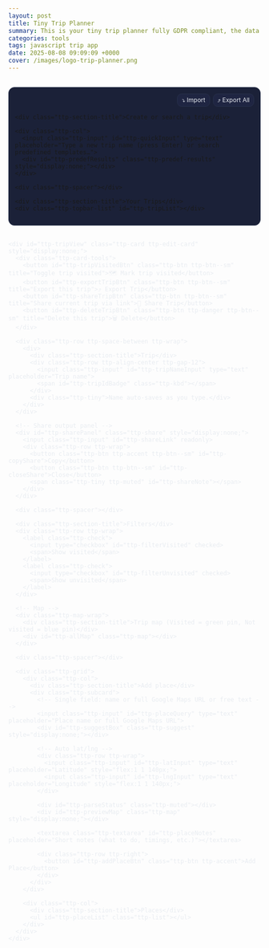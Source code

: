 ```yaml
---
layout: post
title: Tiny Trip Planner
summary: This is your tiny trip planner fully GDPR compliant, the data are stored only on your device.
categories: tools
tags: javascript trip app
date: 2025-08-08 09:09:09 +0000
cover: /images/logo-trip-planner.png
---
```


<script>
 // ---------- Predefined Trips (sample dataset) ----------
  window.PREDEFINED_TRIPS = [
    { id:'paris-2d', name:'Paris Highlights (2 days)', tags:['paris','france','europe','museum','landmarks'], places:[
      { name:'Eiffel Tower', lat:48.858370, lng:2.294481, notes:'Great views. Pre-book tickets.' },
      { name:'Louvre Museum', lat:48.860611, lng:2.337644, notes:'Mona Lisa time.' },
      { name:'Notre-Dame (outside)', lat:48.852968, lng:2.349902, notes:'Walk the Seine.' },
      { name:'Montmartre & Sacré-Cœur', lat:48.886705, lng:2.343104, notes:'Sunset on the steps.' },
    ]},
    { id:'tokyo-food', name:'Tokyo Food Crawl', tags:['tokyo','japan','food','markets','ramen'], places:[
      { name:'Tsukiji Outer Market', lat:35.665486, lng:139.770666, notes:'Fresh sushi breakfast.' },
      { name:'Ameya-Yokochō (Ueno)', lat:35.711246, lng:139.773719, notes:'Street eats + snacks.' },
      { name:'Ichiran Ramen Shibuya', lat:35.659022, lng:139.700475, notes:'Famous solo booths.' },
      { name:'Memory Lane (Omoide Yokochō)', lat:35.691340, lng:139.700531, notes:'Yakitori alley.' },
    ]},
    { id:'bucharest-day', name:'Bucharest City Day', tags:['bucharest','romania','old town','architecture'], places:[
      { name:'Old Town (Centrul Vechi)', lat:44.431220, lng:26.098839, notes:'Walk Lipscani streets.' },
      { name:'Romanian Athenaeum', lat:44.441334, lng:26.097317, notes:'Concert hall & photos.' },
      { name:'Palace of Parliament', lat:44.427539, lng:26.087536, notes:'Huge building tour.' },
      { name:'Herastrau Park', lat:44.476365, lng:26.080838, notes:'Relax by the lake.' },
    ]},
    { id:'nyc-1d', name:'NYC One-Day Blitz', tags:['new york','usa','city','iconic'], places:[
      { name:'Times Square', lat:40.758000, lng:-73.985500, notes:'Quick photo stop.' },
      { name:'Central Park (The Mall)', lat:40.773628, lng:-73.972533, notes:'Stroll through.' },
      { name:'Top of the Rock', lat:40.759101, lng:-73.979583, notes:'City view.' },
      { name:'Brooklyn Bridge', lat:40.706086, lng:-73.996864, notes:'Walk at sunset.' },
    ]},
  { 
    id: 'santorini-5d', 
    name: 'Santorini Greece (5 days)', 
    tags: ['santorini','greece','europe','beaches','historic','cliffs','boat','food'], 
    places: [
      { name: 'Orthodox Metropolitan Cathedral (Ypapanti), Fira', lat: 36.418889, lng: 25.431111, notes: 'Start here. Short walk to caldera path.' },
      { name: 'Cathedral of Saint John the Baptist (Catholic), Fira', lat: 36.41995, lng: 25.43185, notes: 'Baroque interior.' },
      { name: 'Agios Minas Church Viewpoint', lat: 36.4178, lng: 25.4308, notes: 'Classic caldera viewpoint.' },
      { name: 'Naoussa Restaurant (Fira)', lat: 36.42127, lng: 25.428107, notes: 'Dinner with caldera view.' },
      { name: 'PK Cocktail Bar', lat: 36.4209, lng: 25.4303, notes: 'Sunset drinks.' },
      { name: 'Pyrgos Kallistis', lat: 36.3918, lng: 25.4589, notes: 'Hilltop village with panoramic views.' },
      { name: 'Akrotiri Archaeological Site', lat: 36.35139, lng: 25.40361, notes: 'Bronze Age city preserved in ash.' },
      { name: 'Red Beach Viewpoint', lat: 36.348774, lng: 25.393743, notes: 'Photo stop with unique red cliffs.' },
      { name: 'Vlychada Beach', lat: 36.3425, lng: 25.4392, notes: 'Sculpted cliffs and calm waters.' },
      { name: 'Santo Wines', lat: 36.3869, lng: 25.4349, notes: 'Wine tasting at sunset.' },
      { name: 'Vlychada Marina', lat: 36.3465, lng: 25.4546, notes: 'Boat rental starting point.' },
      { name: 'Santorini SeaBreeze Rent a Boat', lat: 36.3467, lng: 25.4553, notes: 'Popular boat hire without license.' },
      { name: 'Red Beach (by boat)', lat: 36.3499, lng: 25.3938, notes: 'Swim stop accessible by sea.' },
      { name: 'Palea Kameni Hot Springs', lat: 36.4033, lng: 25.3956, notes: 'Warm sulfur waters in the caldera.' },
      { name: 'Ammoudi Bay', lat: 36.45818, lng: 25.37165, notes: 'Dock area under Oia with seafood tavernas.' },
      { name: 'Dimitris Ammoudi Taverna', lat: 36.4597, lng: 25.3712, notes: 'Seafood dinner by the water.' },
      { name: 'Oia Byzantine Castle Ruins', lat: 36.46001, lng: 25.37294, notes: 'Best visited early for views.' },
      { name: 'Caldera Viewpoint (Oia)', lat: 36.46063, lng: 25.37334, notes: 'Iconic cliffside views.' },
      { name: 'Melitini Oia', lat: 36.4613, lng: 25.3784, notes: 'Greek tapas with a view.' },
      { name: 'Kamari Beach', lat: 36.376159, lng: 25.484426, notes: 'Organized black sand beach.' },
      { name: 'Metaxi Mas', lat: 36.3853, lng: 25.4637, notes: 'Beloved local taverna; book ahead.' },
      { name: 'Imerovigli', lat: 36.4320, lng: 25.4200, notes: 'Cliff village with stunning vistas.' },
      { name: 'Skaros Rock', lat: 36.432378, lng: 25.418123, notes: 'Hike to fortress ruins with sea views.' },
      { name: 'Avocado Restaurant Imerovigli', lat: 36.4315, lng: 25.4218, notes: 'Casual lunch with view.' },
      { name: 'Ancient Thera', lat: 36.362969, lng: 25.47987, notes: 'Hilltop ruins with sweeping views.' },
      { name: 'Fira Old Town', lat: 36.4203, lng: 25.4322, notes: 'Shops, cafes, and last-minute views.' }
    ]
  }
  ];
</script>

<!-- Tiny Trip Planner — Single "Place" field (Google URL or text) + Nominatim autocomplete + auto LAT/LNG -->
<link rel="stylesheet" href="https://unpkg.com/leaflet@1.9.4/dist/leaflet.css" crossorigin>
<script src="https://unpkg.com/leaflet@1.9.4/dist/leaflet.js" crossorigin></script>

<div class="ttp" id="ttp-root">
  <!-- Shared content banner FIRST -->
  <div id="ttp-shareBanner" class="ttp-card ttp-share-banner" style="display:none;">
    <div class="ttp-row ttp-space-between ttp-wrap">
      <div>
        <div class="ttp-section-title">Shared content detected</div>
        <div class="ttp-muted" id="ttp-shareSummary">A friend sent you a trip.</div>
      </div>
      <div class="ttp-row ttp-wrap">
        <button class="ttp-btn ttp-accent ttp-btn--sm" id="ttp-importSharedNew">Import as New Trip</button>
        <button class="ttp-btn ttp-btn--sm" id="ttp-mergeSharedCurrent">Merge Places into Current</button>
        <button class="ttp-btn ttp-danger ttp-btn--sm" id="ttp-dismissShared">Dismiss</button>
      </div>
    </div>
    <div class="ttp-tiny ttp-muted">Note: Links are Base64-encoded and optionally gzip-compressed. They’re readable, not encrypted.</div>
  </div>

  <div class="ttp-gap"></div>

  <!-- Trip Starter -->
  <div class="ttp-starter ttp-card">
    <div class="ttp-card-tools">
      <input id="ttp-importFile" type="file" accept="application/json,.json" style="display:none;">
      <button class="ttp-btn ttp-btn--sm" id="ttp-importBtn" title="Import (merge)">⤵️ Import</button>
      <button class="ttp-btn ttp-btn--sm" id="ttp-exportAllBtn" title="Export all">⤴️ Export All</button>
    </div>

    <div class="ttp-section-title">Create or search a trip</div>

    <div class="ttp-col">
      <input class="ttp-input" id="ttp-quickInput" type="text" placeholder="Type a new trip name (press Enter) or search predefined templates…">
      <div id="ttp-predefResults" class="ttp-predef-results" style="display:none;"></div>
    </div>

    <div class="ttp-spacer"></div>

    <div class="ttp-section-title">Your Trips</div>
    <div class="ttp-topbar-list" id="ttp-tripList"></div>

  </div>

  <div class="ttp-gap"></div>

  <!-- Content -->
  <div class="ttp-main">
    <div id="ttp-emptyState" class="ttp-card" style="display:none;">
      <div class="ttp-section-title">No trip selected</div>
      <p class="ttp-muted">Create a trip, open one, or use a predefined template.</p>
    </div>

    <div id="ttp-tripView" class="ttp-card ttp-edit-card" style="display:none;">
      <div class="ttp-card-tools">
        <button id="ttp-tripVisitedBtn" class="ttp-btn ttp-btn--sm" title="Toggle trip visited">🗺️ Mark trip visited</button>
        <button id="ttp-exportTripBtn" class="ttp-btn ttp-btn--sm" title="Export this trip">⤴️ Export Trip</button>
        <button id="ttp-shareTripBtn" class="ttp-btn ttp-btn--sm" title="Share current trip via link">🔗 Share Trip</button>
        <button id="ttp-deleteTripBtn" class="ttp-btn ttp-danger ttp-btn--sm" title="Delete this trip">🗑️ Delete</button>
      </div>

      <div class="ttp-row ttp-space-between ttp-wrap">
        <div>
          <div class="ttp-section-title">Trip</div>
          <div class="ttp-row ttp-align-center ttp-gap-12">
            <input class="ttp-input" id="ttp-tripNameInput" type="text" placeholder="Trip name">
            <span id="ttp-tripIdBadge" class="ttp-kbd"></span>
          </div>
          <div class="ttp-tiny">Name auto-saves as you type.</div>
        </div>
      </div>

      <!-- Share output panel -->
      <div id="ttp-sharePanel" class="ttp-share" style="display:none;">
        <input class="ttp-input" id="ttp-shareLink" readonly>
        <div class="ttp-row ttp-wrap">
          <button class="ttp-btn ttp-accent ttp-btn--sm" id="ttp-copyShare">Copy</button>
          <button class="ttp-btn ttp-btn--sm" id="ttp-closeShare">Close</button>
          <span class="ttp-tiny ttp-muted" id="ttp-shareNote"></span>
        </div>
      </div>

      <div class="ttp-spacer"></div>

      <div class="ttp-section-title">Filters</div>
      <div class="ttp-row ttp-wrap">
        <label class="ttp-check">
          <input type="checkbox" id="ttp-filterVisited" checked>
          <span>Show visited</span>
        </label>
        <label class="ttp-check">
          <input type="checkbox" id="ttp-filterUnvisited" checked>
          <span>Show unvisited</span>
        </label>
      </div>

      <!-- Map -->
      <div class="ttp-map-wrap">
        <div class="ttp-section-title">Trip map (Visited = green pin, Not visited = blue pin)</div>
        <div id="ttp-allMap" class="ttp-map"></div>
      </div>

      <div class="ttp-spacer"></div>

      <div class="ttp-grid">
        <div class="ttp-col">
          <div class="ttp-section-title">Add place</div>
          <div class="ttp-subcard">
            <!-- Single field: name or full Google Maps URL or free text -->
            <input class="ttp-input" id="ttp-placeQuery" type="text" placeholder="Place name or full Google Maps URL">
            <div id="ttp-suggestBox" class="ttp-suggest" style="display:none;"></div>

            <!-- Auto lat/lng -->
            <div class="ttp-row ttp-wrap">
              <input class="ttp-input" id="ttp-latInput" type="text" placeholder="Latitude" style="flex:1 1 140px;">
              <input class="ttp-input" id="ttp-lngInput" type="text" placeholder="Longitude" style="flex:1 1 140px;">
            </div>

            <div id="ttp-parseStatus" class="ttp-muted"></div>
            <div id="ttp-previewMap" class="ttp-map" style="display:none;"></div>

            <textarea class="ttp-textarea" id="ttp-placeNotes" placeholder="Short notes (what to do, timings, etc.)"></textarea>

            <div class="ttp-row ttp-right">
              <button id="ttp-addPlaceBtn" class="ttp-btn ttp-accent">Add Place</button>
            </div>
          </div>
        </div>

        <div class="ttp-col">
          <div class="ttp-section-title">Places</div>
          <ul id="ttp-placeList" class="ttp-list"></ul>
        </div>
      </div>
    </div>

  </div>
</div>

<style>
  /* ---------- SCOPED STYLES ---------- */
  .ttp { --bg:#0f1220; --panel:#161A2B; --panel2:#1B2138; --text:#E8ECF1; --muted:#A7B0C0; --accent:#6EE7B7; --danger:#f87171; --border:#27304a; }
  .ttp * { box-sizing:border-box; }
  .ttp .ttp-main { color:var(--text); }
  .ttp .ttp-card { background:var(--panel2); border:1px solid var(--border); border-radius:12px; padding:12px; }
  .ttp .ttp-edit-card { border-radius:16px; }
  .ttp .ttp-gap { height:16px; }
  .ttp .ttp-section-title { font-size:13px; color:var(--muted); text-transform:uppercase; letter-spacing:.08em; margin:4px 0 8px; }
  .ttp .ttp-row { display:flex; gap:8px; align-items:center; }
  .ttp .ttp-space-between { justify-content:space-between; }
  .ttp .ttp-right { justify-content:flex-end; }
  .ttp .ttp-align-center { align-items:center; }
  .ttp .ttp-wrap { flex-wrap:wrap; }
  .ttp .ttp-col { display:flex; flex-direction:column; gap:6px; }

  .ttp .ttp-input, .ttp .ttp-textarea {
    width:100%; background:#111426; color:var(--text); border:1px solid var(--border);
    border-radius:10px; padding:10px; outline:none; font:inherit;
  }
  .ttp .ttp-textarea { min-height:80px; resize:vertical; }

  .ttp .ttp-btn { background:#1f2542; color:var(--text); border:1px solid var(--border); padding:9px 12px; border-radius:10px; cursor:pointer; font:inherit; }
  .ttp .ttp-btn:hover { filter:brightness(1.1); }
  .ttp .ttp-btn--sm { padding:6px 8px; border-radius:9px; font-size:12px; line-height:1; }
  .ttp .ttp-primary { background:#26305b; border-color:#2f3a6e; }
  .ttp .ttp-accent { background:#123c33; border-color:#104235; color:var(--accent); }
  .ttp .ttp-danger { background:#3a1416; border-color:#4a1d20; color:#ffb4b4; }
  .ttp .ttp-muted { color:var(--muted); font-size:13px; }
  .ttp .ttp-kbd { font-family:ui-monospace, SFMono-Regular, Menlo, Consolas, monospace; font-size:12px; padding:1px 6px; border:1px solid var(--border); border-radius:6px; background:#0d1020; color:var(--muted); }
  .ttp .ttp-tiny { font-size:12px; color:var(--muted); }

  .ttp .ttp-spacer { height:8px; }
  .ttp .ttp-map { width:100%; height:450px; border-radius:12px; overflow:hidden; border:1px solid var(--border); }
  .ttp .ttp-map-wrap { padding:14px 0; }
  .ttp .ttp-list { list-style:none; padding:0; margin:0; display:grid; gap:8px; }
  .ttp .ttp-list-item { border:1px solid var(--border); border-radius:10px; padding:10px; background:#13182b; display:grid; gap:8px; }
  .ttp .ttp-title { font-weight:600; color:var(--text); }

  .ttp .ttp-subcard { border:1px solid var(--border); border-radius:10px; padding:10px; background:#13182b; display:grid; gap:8px; }

  .ttp .ttp-actions { display:grid; grid-template-columns:1fr 1fr; gap:8px; }
  .ttp .ttp-handle-btn { cursor:grab; }
  .ttp .ttp-dragging { opacity:.6; }
  .ttp .ttp-drop-target { outline:2px dashed var(--accent); border-radius:10px; }

  /* Order controls */
  .ttp .ttp-input--order {
    width:56px; min-width:56px; text-align:center; padding:6px 8px;
  }
  .ttp .ttp-order-controls { align-items:stretch; }

  .ttp .ttp-topbar-list { display:flex; gap:8px; flex-wrap:wrap; margin-top:10px; }
  .ttp .ttp-topbar-list .ttp-tripBtn { background:#13182b; border:1px solid var(--border); color:var(--text); padding:8px 10px; border-radius:10px; cursor:pointer; }
  .ttp .ttp-tripBtn.ttp-active { background:#123c33; border-color:#104235; color:var(--accent); }

  /* Predefined trips results */
  .ttp .ttp-predef-results {
    display:grid; gap:8px; padding:8px; margin-top:8px;
    border:1px solid var(--border); border-radius:10px; background:#0f1428;
    max-height:320px; overflow:auto;
  }
  .ttp .ttp-predef-item { display:flex; flex-direction:column; gap:6px; border:1px solid var(--border); background:#121934; border-radius:8px; padding:8px; }
  .ttp .ttp-predef-title { font-weight:600; color:var(--text); }
  .ttp .ttp-predef-tags { font-size:12px; color:var(--muted); }
  .ttp .ttp-predef-actions { display:flex; gap:8px; flex-wrap:wrap; }

  /* Suggestions (Nominatim) */
  .ttp .ttp-suggest {
    display:grid; gap:6px; padding:6px; margin-top:6px;
    border:1px solid var(--border); border-radius:10px; background:#0f1428;
    max-height:260px; overflow:auto;
  }
  .ttp .ttp-suggest-item { padding:8px; border:1px solid var(--border); border-radius:8px; background:#121934; cursor:pointer; }
  .ttp .ttp-suggest-item:hover { filter:brightness(1.05); }
  .ttp .ttp-suggest-name { color:var(--text); font-weight:600; }
  .ttp .ttp-suggest-details { color:var(--muted); font-size:12px; }

  .ttp .ttp-share { margin-top:10px; display:grid; gap:8px; }
  .ttp .ttp-share-banner { border-left:3px solid var(--accent); }

  /* Toolbars are rows, wrap on mobile */
  .ttp .ttp-card-tools { display:flex; gap:6px; flex-wrap:wrap; justify-content:flex-end; margin-bottom:8px; }
</style>

<script>
(function(){
  // ---------- Storage ----------
  const LS_KEY = 'tiny_trip_planner';
  const db = { trips: [], lastTripId: 0, lastPlaceId: 0 };
  const root = document.getElementById('ttp-root');

  function loadDB(){ try{ const raw=localStorage.getItem(LS_KEY); if(raw) Object.assign(db, JSON.parse(raw)); }catch(e){ console.warn('DB load failed', e); } }
  function saveDB(){ localStorage.setItem(LS_KEY, JSON.stringify(db)); }
  function nextTripId(){ db.lastTripId+=1; saveDB(); return db.lastTripId; }
  function nextPlaceId(){ db.lastPlaceId+=1; saveDB(); return db.lastPlaceId; }

  // ---------- Predefined trips injected externally ----------
  const PREDEFINED_TRIPS = Array.isArray(window.PREDEFINED_TRIPS) ? window.PREDEFINED_TRIPS : [];

  // ---------- Helpers ----------
  function getEl(id){ return root.querySelector('#'+id); }
  function formatLatLng(lat,lng){ return `${Number(lat).toFixed(6)}, ${Number(lng).toFixed(6)}`; }
  function escapeHtml(s){ return String(s||'').replace(/[&<>"']/g, c => ({'&':'&amp;','<':'&lt;','>':'&gt;','"':'&quot;'}[c])); }
  function escapeAttr(s){ return escapeHtml(s).replace(/"/g,'&quot;'); }
  function slug(s){ return String(s||'trip').toLowerCase().replace(/[^a-z0-9]+/g,'-').replace(/^-+|-+$/g,'').slice(0,40); }

  // Google URL helpers
  function isFullGmapsUrl(str){ return /https?:\/\/(www\.)?google\.com\/maps\//i.test(str||''); }
  function coordsFromGoogleUrl(input){
    try{
      const u = new URL(input);
      const href = u.href;
      const at = href.match(/@(-?\d+\.\d+),\s*(-?\d+\.\d+)/);
      if(at) return {lat:parseFloat(at[1]), lng:parseFloat(at[2])};
      const q = u.searchParams.get('q') || u.searchParams.get('ll');
      if(q){
        const m = q.match(/(-?\d+(\.\d+)?)\s*,\s*(-?\d+(\.\d+)?)/);
        if(m) return {lat:parseFloat(m[1]), lng:parseFloat(m[3])};
      }
      const bang = href.match(/!3d(-?\d+\.\d+)!4d(-?\d+\.\d+)/);
      if(bang) return {lat:parseFloat(bang[1]), lng:parseFloat(bang[2])};
    }catch(e){}
    return null;
  }
  function nameFromGoogleUrl(input){
    try{
      const u = new URL(input);
      const path = u.pathname || '';
      const placeIdx = path.indexOf('/place/');
      if(placeIdx !== -1){
        const seg = path.slice(placeIdx + 7).split('/')[0];
        const plusFixed = seg.replace(/\+/g,' ');
        let decoded = decodeURIComponent(plusFixed);
        decoded = decoded.replace(/`/g, "'").replace(/\s+/g,' ').trim();
        if(decoded) return decoded;
      }
      const q = u.searchParams.get('q');
      if(q && !/^-?\d+(\.\d+)?\s*,\s*-?\d+(\.\d+)?$/.test(q)){
        const plusFixed = q.replace(/\+/g,' ');
        let decoded = decodeURIComponent(plusFixed).replace(/`/g,"'").replace(/\s+/g,' ').trim();
        if(decoded) return decoded;
      }
    }catch(e){}
    return '';
  }
  function buildGmapsUrlFromLatLng(lat,lng,name){
    const base=`https://www.google.com/maps?q=${encodeURIComponent(lat+','+lng)}`;
    return name ? `${base}(${encodeURIComponent(name)})` : base;
  }

  // ---------- Elements ----------
  const els = {
    quickInput: getEl('ttp-quickInput'),
    predefResults: getEl('ttp-predefResults'),
    tripList: getEl('ttp-tripList'),

    shareBanner: getEl('ttp-shareBanner'),
    shareSummary: getEl('ttp-shareSummary'),
    importSharedNew: getEl('ttp-importSharedNew'),
    mergeSharedCurrent: getEl('ttp-mergeSharedCurrent'),
    dismissShared: getEl('ttp-dismissShared'),
    shareTripBtn: getEl('ttp-shareTripBtn'),
    sharePanel: getEl('ttp-sharePanel'),
    shareLink: getEl('ttp-shareLink'),
    copyShare: getEl('ttp-copyShare'),
    closeShare: getEl('ttp-closeShare'),
    shareNote: getEl('ttp-shareNote'),

    emptyState: getEl('ttp-emptyState'),
    tripView: getEl('ttp-tripView'),
    tripNameInput: getEl('ttp-tripNameInput'),
    tripIdBadge: getEl('ttp-tripIdBadge'),
    tripVisitedBtn: getEl('ttp-tripVisitedBtn'),
    deleteTripBtn: getEl('ttp-deleteTripBtn'),
    exportTripBtn: getEl('ttp-exportTripBtn'),

    // Add place (single query + lat/lng)
    placeQuery: getEl('ttp-placeQuery'),
    suggestBox: getEl('ttp-suggestBox'),
    latInput: getEl('ttp-latInput'),
    lngInput: getEl('ttp-lngInput'),
    placeNotes: getEl('ttp-placeNotes'),
    parseStatus: getEl('ttp-parseStatus'),
    previewMap: getEl('ttp-previewMap'),
    addPlaceBtn: getEl('ttp-addPlaceBtn'),
    placeList: getEl('ttp-placeList'),

    allMap: getEl('ttp-allMap'),
    filterVisited: getEl('ttp-filterVisited'),
    filterUnvisited: getEl('ttp-filterUnvisited'),

    importBtn: getEl('ttp-importBtn'),
    importFile: getEl('ttp-importFile'),
    exportAllBtn: getEl('ttp-exportAllBtn'),
  };

  // ---------- Data ops ----------
  function addTrip(name){
    const t = { id: nextTripId(), name: name || `Trip ${db.lastTripId}`, createdAt: Date.now(), visited:false, places: [] };
    db.trips.push(t); saveDB(); return t;
  }
  function getTrip(id){ return db.trips.find(t=>t.id===id); }
  function updateTripName(id, name){ const t=getTrip(id); if(t){ t.name=name; saveDB(); } }
  function deleteTrip(id){ const i=db.trips.findIndex(t=>t.id===id); if(i>-1){ db.trips.splice(i,1); saveDB(); } }

  function addPlace(tripId, {name, notes, lat, lng, visited}){
    const t=getTrip(tripId); if(!t) return;
    t.places.push({
      id: nextPlaceId(),
      name: name || `Place ${db.lastPlaceId}`,
      notes: notes||'',
      lat: Number(lat), lng: Number(lng),
      visited: !!visited,
      createdAt: Date.now()
    });
    saveDB();
  }
  function updatePlace(tripId, placeId, patch){
    const t=getTrip(tripId); if(!t) return;
    const p=t.places.find(x=>x.id===placeId);
    if(p){ Object.assign(p, patch); saveDB(); }
  }
  function deletePlace(tripId, placeId){
    const t=getTrip(tripId); if(!t) return;
    const i=t.places.findIndex(x=>x.id===placeId);
    if(i>-1){ t.places.splice(i,1); saveDB(); }
  }
  function movePlace(tripId, fromIdx, toIdx){
    const t=getTrip(tripId); if(!t) return;
    if(fromIdx===toIdx || fromIdx<0 || toIdx<0 || fromIdx>=t.places.length || toIdx>t.places.length) return;
    const [item] = t.places.splice(fromIdx,1);
    t.places.splice(toIdx,0,item);
    saveDB();
  }

  // ---------- Leaflet icons ----------
  const shadowUrl = 'https://unpkg.com/leaflet@1.9.4/dist/images/marker-shadow.png';
  const icon = (url)=> new L.Icon({
    iconUrl: url, shadowUrl: shadowUrl,
    iconSize: [25,41], iconAnchor: [12,41], popupAnchor: [1,-34], shadowSize: [41,41]
  });
  const visitedIcon   = icon('https://raw.githubusercontent.com/pointhi/leaflet-color-markers/master/img/marker-icon-green.png');
  const unvisitedIcon = icon('https://raw.githubusercontent.com/pointhi/leaflet-color-markers/master/img/marker-icon-blue.png');
  const highlightIcon = icon('https://raw.githubusercontent.com/pointhi/leaflet-color-markers/master/img/marker-icon-yellow.png');
  function pinIcon(visited){ return visited ? visitedIcon : unvisitedIcon; }

  // ---------- Maps ----------
  let currentTripId = null;
  let previewLeaflet = null;
  let allMapLeaflet = null;
  let allMapMarkers = [];
  let allMapPolyline = null;

  function showSinglePin(el, lat, lng, visited){
    el.innerHTML='';
    const map = L.map(el).setView([lat,lng], 14);
    L.tileLayer('https://{s}.tile.openstreetmap.org/{z}/{x}/{y}.png', {
      maxZoom:19, attribution:'&copy; <a href="https://www.openstreetmap.org/">OpenStreetMap</a> contributors'
    }).addTo(map);
    L.marker([lat,lng], { icon: pinIcon(visited) }).addTo(map);
    setTimeout(()=>map.invalidateSize(),100);
    return map;
  }
  function renderAllPlacesMap(){
    const t=getTrip(currentTripId); if(!t) return;

    if(!allMapLeaflet){
      allMapLeaflet = L.map(els.allMap).setView([0,0], 2);
      L.tileLayer('https://{s}.tile.openstreetmap.org/{z}/{x}/{y}.png', {
        maxZoom:19, attribution:'&copy; <a href="https://www.openstreetmap.org/">OpenStreetMap</a> contributors'
      }).addTo(allMapLeaflet);
      setTimeout(()=>allMapLeaflet.invalidateSize(), 100);
    }
    allMapMarkers.forEach(m=>allMapLeaflet.removeLayer(m));
    allMapMarkers = [];
    if(allMapPolyline){ allMapLeaflet.removeLayer(allMapPolyline); allMapPolyline=null; }

    const showVisited = els.filterVisited.checked;
    const showUnvisited = els.filterUnvisited.checked;

    const visible = getTrip(currentTripId).places
      .filter(p => (p.visited && showVisited) || (!p.visited && showUnvisited));

    const latlngs = [];

    for(const p of visible){
      const marker = L.marker([p.lat,p.lng], { icon: pinIcon(p.visited) })
        .addTo(allMapLeaflet)
        .bindPopup(`<strong>${escapeHtml(p.name)}</strong>${p.visited ? ' <span style="opacity:.7;">(visited)</span>' : ''}<br/>${formatLatLng(p.lat,p.lng)}`);
      allMapMarkers.push(marker);
      latlngs.push([p.lat, p.lng]);
    }

    if(latlngs.length >= 2){
      allMapPolyline = L.polyline(latlngs, { weight:3 }).addTo(allMapLeaflet);
    }

    if(latlngs.length){
      allMapLeaflet.fitBounds(L.latLngBounds(latlngs), { padding:[20,20] });
    }else{
      allMapLeaflet.setView([0,0], 2);
    }
  }
  function flashHighlight(lat, lng){
    if(!allMapLeaflet) return;
    const m = L.marker([lat,lng], { icon: highlightIcon, zIndexOffset: 1000 }).addTo(allMapLeaflet);
    setTimeout(()=>{ allMapLeaflet.removeLayer(m); }, 1500);
  }

  // ---------- Nominatim search (autocomplete) ----------
  const nomiCache = new Map(); // key: query -> results
  function debounce(fn, delay){ let t; return (...a)=>{ clearTimeout(t); t=setTimeout(()=>fn(...a), delay); }; }

  async function nominatimSearch(q, limit=6){
    const key = `${q}::${limit}`;
    if(nomiCache.has(key)) return nomiCache.get(key);
    const url = `https://nominatim.openstreetmap.org/search?format=jsonv2&q=${encodeURIComponent(q)}&addressdetails=1&limit=${limit}&accept-language=${encodeURIComponent(navigator.language||'en')}`;
    const res = await fetch(url, {headers:{'Accept':'application/json'}});
    if(!res.ok) throw new Error('Nominatim error');
    const json = await res.json();
    nomiCache.set(key, json);
    return json;
  }

  function showSuggestions(list, onPick){
    els.suggestBox.innerHTML = '';
    if(!list || list.length===0){ els.suggestBox.style.display='none'; return; }
    list.forEach(item=>{
      const name = item.namedetails?.name || item.display_name || `${item.lat},${item.lon}`;
      const details = [item.type, item.class, item.address?.city||item.address?.town||item.address?.village||item.address?.state, item.address?.country]
        .filter(Boolean).join(' • ');
      const div = document.createElement('div');
      div.className = 'ttp-suggest-item';
      div.innerHTML = `
        <div class="ttp-suggest-name">${escapeHtml(name)}</div>
        <div class="ttp-suggest-details">${escapeHtml(details)}</div>
      `;
      div.addEventListener('click', ()=>{
        els.suggestBox.style.display='none';
        onPick({
          name,
          lat: parseFloat(item.lat),
          lng: parseFloat(item.lon),
          raw: item
        });
      });
      els.suggestBox.appendChild(div);
    });
    els.suggestBox.style.display = 'grid';
  }

  function setStatus(msg, isErr=false){
    els.parseStatus.textContent = msg || '';
    els.parseStatus.style.color = isErr ? 'var(--danger)' : 'var(--muted)';
  }

  // ---------- Single-field logic: Google first, else Nominatim ----------
  function fillCoordsAndMap(lat, lng, visited=false){
    els.latInput.value = isFinite(lat) ? String(lat) : '';
    els.lngInput.value = isFinite(lng) ? String(lng) : '';
    if(isFinite(lat) && isFinite(lng)){
      els.previewMap.style.display='block';
      if(previewLeaflet && previewLeaflet.remove) previewLeaflet.remove();
      previewLeaflet = showSinglePin(els.previewMap, Number(lat), Number(lng), visited);
    }else{
      els.previewMap.style.display='none';
    }
  }

  const handlePlaceQuery = debounce(async ()=>{
    const q = (els.placeQuery.value || '').trim();
    if(!q){ els.suggestBox.style.display='none'; setStatus(''); fillCoordsAndMap(NaN, NaN); return; }

    // Reject short/mobile gmaps links; only desktop full URLs supported
    if (/(^https?:\/\/)?(maps\.app\.goo\.gl|goo\.gl\/maps)/i.test(q)) {
      setStatus('Mobile short Google Maps links are not supported. Open the link in a browser and paste the full https://www.google.com/maps/... URL. Or just type a place name.', true);
      els.suggestBox.style.display='none'; return;
    }

    // 1) If it's a full Google Maps URL, extract immediately
    if(isFullGmapsUrl(q)){
      const c = coordsFromGoogleUrl(q);
      if(c){
        const nm = nameFromGoogleUrl(q);
        if(nm) els.placeQuery.value = nm;
        setStatus(`Got coordinates from Google URL → ${formatLatLng(c.lat, c.lng)}`);
        fillCoordsAndMap(c.lat, c.lng, false);
        els.suggestBox.style.display='none';
        return; // stop here; user can still override lat/lng
      }else{
        setStatus('Could not read coordinates from that Google URL. You can still type a name to search.', true);
      }
    }

    // 2) Otherwise, use Nominatim autocomplete
    try{
      setStatus('Searching…');
      const results = await nominatimSearch(q, 6);
      setStatus(`Found ${results.length} result(s).`);
      showSuggestions(results, pick=>{
        els.placeQuery.value = pick.name;    // single source of truth for name
        fillCoordsAndMap(pick.lat, pick.lng, false);
      });
    }catch(e){
      setStatus('Search failed. Try again.', true);
      els.suggestBox.style.display='none';
      fillCoordsAndMap(NaN, NaN);
    }
  }, 350);

  // Manual lat/lng edits update preview
  const handleManualLatLng = debounce(()=>{
    const lat = parseFloat(els.latInput.value);
    const lng = parseFloat(els.lngInput.value);
    if(isFinite(lat) && isFinite(lng)){
      setStatus(`Using manual coordinates → ${formatLatLng(lat,lng)}`);
      fillCoordsAndMap(lat, lng, false);
    }
  }, 300);

  // ---------- UI render ----------
  function renderTrips(){
    els.tripList.innerHTML='';
    const sorted=[...db.trips].sort((a,b)=>b.createdAt-a.createdAt);
    for(const t of sorted){
      const btn=document.createElement('button');
      btn.className='ttp-tripBtn' + (t.id===currentTripId ? ' ttp-active' : '');
      btn.textContent = `${t.name} (#${t.id})${t.visited ? ' ✅' : ''}`;
      btn.addEventListener('click',()=>openTrip(t.id));
      els.tripList.appendChild(btn);
    }
  }

  function openTrip(id){
    currentTripId = id;
    const t=getTrip(id); if(!t) return;

    if(typeof t.visited!=='boolean'){ t.visited=false; saveDB(); }

    els.emptyState.style.display='none';
    els.tripView.style.display='block';
    els.tripNameInput.value=t.name;
    els.tripIdBadge.textContent=`Trip #${t.id}`;
    setTripVisitedButton(t.visited);

    renderTrips();
    renderPlaces();
    renderAllPlacesMap();
  }

  function setTripVisitedButton(isVisited){
    els.tripVisitedBtn.classList.toggle('ttp-accent', !!isVisited);
    els.tripVisitedBtn.textContent = isVisited ? '✅ Trip visited' : '🗺️ Mark trip visited';
    els.tripVisitedBtn.setAttribute('aria-pressed', isVisited ? 'true' : 'false');
  }

  function googleLinkForCoords(lat,lng,name){
    return buildGmapsUrlFromLatLng(lat, lng, name);
  }

  function renderPlaces(){
    const t=getTrip(currentTripId);
    if(!t) return;
    els.placeList.innerHTML='';

    t.places.forEach((p, idx)=>{
      const li=document.createElement('li');
      li.className='ttp-list-item' + (p.visited ? ' ttp-place-visited' : '');
      li.dataset.index = idx;

      li.innerHTML=`
        <div>
          <div class="ttp-title">${escapeHtml(p.name)}</div>
          <div class="ttp-muted">#${p.id} • ${formatLatLng(p.lat,p.lng)}</div>
          <div class="ttp-muted">${escapeHtml(p.notes||'')}</div>
        </div>

        <div class="ttp-actions">
          <button class="ttp-btn ttp-btn--sm ttp-primary" data-edit="${p.id}">✏️ Edit</button>
          <button class="ttp-btn ttp-btn--sm ttp-danger" data-del="${p.id}">🗑️ Delete</button>
          <button class="ttp-btn ttp-btn--sm ttp-accent" data-open="${p.id}" title="Open in Google Maps">📍 Open Map</button>
          <button class="ttp-btn ttp-btn--sm ${p.visited ? 'ttp-accent' : ''}" data-visit="${p.id}" aria-pressed="${p.visited ? 'true':'false'}" title="Toggle visited">
            ${p.visited ? '✅ Visited' : '🗺️ Mark visited'}
          </button>

          <div class="ttp-row ttp-wrap ttp-order-controls" title="Change order number or use arrows">
            <span class="ttp-muted" aria-hidden="true">Reorder</span>
            <button class="ttp-btn ttp-btn--sm" data-up="${p.id}" aria-label="Move up">⬆️</button>
            <input class="ttp-input ttp-input--order" type="number" min="1" max="${t.places.length}" value="${idx+1}" data-order="${p.id}">
            <button class="ttp-btn ttp-btn--sm" data-down="${p.id}" aria-label="Move down">⬇️</button>
          </div>
        </div>
      `;

      li.querySelector(`[data-open="${p.id}"]`).addEventListener('click', ()=>{
        const url = googleLinkForCoords(p.lat, p.lng, p.name);
        window.open(url, '_blank', 'noopener,noreferrer');
      });

      li.querySelector(`[data-visit="${p.id}"]`).addEventListener('click', ()=>{
        updatePlace(t.id, p.id, { visited: !p.visited });
        renderPlaces();
        renderAllPlacesMap();
      });

      li.querySelector('[data-del]').addEventListener('click',()=>{
        if(confirm('Delete this place?')){ deletePlace(t.id, p.id); renderPlaces(); renderTrips(); renderAllPlacesMap(); }
      });

      li.querySelector('[data-edit]').addEventListener('click',()=>editPlaceInline(t.id,p));


      // Order number change
      const orderInput = li.querySelector(`[data-order="${p.id}"]`);
      const clamp = (n,min,max)=> Math.min(max, Math.max(min, n));
      function applyOrderChange(newVal){
        const desired = clamp(parseInt(newVal,10)|| (idx+1), 1, t.places.length);
        if(desired !== idx+1){
          const targetIdx = desired - 1;
          movePlace(t.id, idx, targetIdx);
          renderPlaces();
          renderAllPlacesMap();
        }else{
          // Ensure the input reflects clamped value
          orderInput.value = String(desired);
        }
      }
      orderInput.addEventListener('change', ()=> applyOrderChange(orderInput.value));
      orderInput.addEventListener('keydown', (e)=>{ if(e.key==='Enter'){ e.preventDefault(); applyOrderChange(orderInput.value); }});

      // Up / Down buttons
      const upBtn = li.querySelector(`[data-up="${p.id}"]`);
      const downBtn = li.querySelector(`[data-down="${p.id}"]`);
      upBtn.addEventListener('click', ()=>{
        if(idx>0){ movePlace(t.id, idx, idx-1); renderPlaces(); renderAllPlacesMap(); }
      });
      downBtn.addEventListener('click', ()=>{
        if(idx < t.places.length-1){ movePlace(t.id, idx, idx+1); renderPlaces(); renderAllPlacesMap(); }
      });

      els.placeList.appendChild(li);
    });
  }

  function editPlaceInline(tripId, p){
    const container=document.createElement('div');
    container.className='ttp-list-item';
    container.innerHTML=`
      <div class="ttp-title">Edit: ${escapeHtml(p.name)}</div>

      <input class="ttp-input" id="eQuery" value="${escapeAttr(p.name)}" placeholder="Place name or full Google Maps URL">
      <div id="eSuggest" class="ttp-suggest" style="display:none;"></div>

      <div class="ttp-row ttp-wrap">
        <input class="ttp-input" id="eLat" value="${escapeAttr(p.lat)}" placeholder="Latitude" style="flex:1 1 140px;">
        <input class="ttp-input" id="eLng" value="${escapeAttr(p.lng)}" placeholder="Longitude" style="flex:1 1 140px;">
      </div>

      <div id="eStatus" class="ttp-muted"></div>
      <div id="eMap" class="ttp-map" style="display:none;"></div>

      <textarea class="ttp-textarea" id="eNotes" placeholder="Notes">${escapeHtml(p.notes||'')}</textarea>

      <div class="ttp-row ttp-right">
        <button class="ttp-btn ttp-primary" id="eSave">Save</button>
        <button class="ttp-btn" id="eCancel">Cancel</button>
      </div>
    `;
    els.placeList.prepend(container);

    let newCoords = {lat:p.lat, lng:p.lng};
    let newName = p.name;

    const eQuery = container.querySelector('#eQuery');
    const eSuggest = container.querySelector('#eSuggest');
    const eLat = container.querySelector('#eLat');
    const eLng = container.querySelector('#eLng');
    const eStatus = container.querySelector('#eStatus');
    const eMap = container.querySelector('#eMap');

    function setStatusInline(msg,isErr=false){ eStatus.textContent=msg||''; eStatus.style.color=isErr?'var(--danger)':'var(--muted)'; }

    function fillInline(lat,lng){
      eLat.value = String(lat); eLng.value = String(lng);
      showSinglePin(eMap, Number(lat), Number(lng), p.visited); eMap.style.display='block';
    }

    const doInlineQuery = debounce(async ()=>{
      const q = (eQuery.value||'').trim();
      if(!q){ eSuggest.style.display='none'; setStatusInline(''); return; }

      if (/(^https?:\/\/)?(maps\.app\.goo\.gl|goo\.gl\/maps)/i.test(q)) {
        setStatusInline('Mobile short Google Maps links are not supported. Use the full google.com/maps link or type a place name.', true);
        eSuggest.style.display='none'; return;
      }

      if(isFullGmapsUrl(q)){
        const c = coordsFromGoogleUrl(q);
        if(c){
          const nm = nameFromGoogleUrl(q);
          if(nm) { newName = nm; eQuery.value = nm; }
          setStatusInline(`Got coords from Google URL → ${formatLatLng(c.lat,c.lng)}`);
          newCoords = {lat:c.lat, lng:c.lng};
          fillInline(c.lat, c.lng);
          eSuggest.style.display='none';
          return;
        }else{
          setStatusInline('Could not read coordinates from that Google URL.', true);
        }
      }

      try{
        setStatusInline('Searching…');
        const results = await nominatimSearch(q, 6);
        setStatusInline('');
        eSuggest.innerHTML = '';
        if(!results.length){ eSuggest.style.display='none'; return; }
        results.forEach(item=>{
          const name = item.namedetails?.name || item.display_name || `${item.lat},${item.lon}`;
          const details = [item.type, item.class, item.address?.city||item.address?.town||item.address?.village||item.address?.state, item.address?.country]
            .filter(Boolean).join(' • ');
          const div = document.createElement('div');
          div.className = 'ttp-suggest-item';
          div.innerHTML = `<div class="ttp-suggest-name">${escapeHtml(name)}</div><div class="ttp-suggest-details">${escapeHtml(details)}</div>`;
          div.addEventListener('click', ()=>{
            eSuggest.style.display='none';
            newCoords = { lat: parseFloat(item.lat), lng: parseFloat(item.lon) };
            newName = name;
            eQuery.value = name;
            fillInline(newCoords.lat, newCoords.lng);
          });
          eSuggest.appendChild(div);
        });
        eSuggest.style.display='grid';
      }catch(e){
        setStatusInline('Search failed.', true);
        eSuggest.style.display='none';
      }
    }, 350);

    const doInlineLatLng = debounce(()=>{
      const la = parseFloat(eLat.value), lo = parseFloat(eLng.value);
      if(isFinite(la) && isFinite(lo)){
        newCoords = {lat:la, lng:lo};
        fillInline(la, lo);
        setStatusInline(`Using manual coordinates → ${formatLatLng(la,lo)}`);
      }
    }, 300);

    eQuery.addEventListener('input', doInlineQuery);
    eLat.addEventListener('input', doInlineLatLng);
    eLng.addEventListener('input', doInlineLatLng);
    fillInline(p.lat, p.lng); // start with existing

    container.querySelector('#eSave').addEventListener('click',()=>{
      const notes = container.querySelector('#eNotes').value;
      const finalName = (eQuery.value || newName || 'Place').trim();
      updatePlace(tripId, p.id, { name: finalName, notes, lat:newCoords.lat, lng:newCoords.lng });
      renderPlaces();
      renderAllPlacesMap();
    });
    container.querySelector('#eCancel').addEventListener('click',()=>renderPlaces());
  }

  // ---------- Import / Export ----------
  function download(filename, text){
    const blob = new Blob([text], {type:'application/json'});
    const url = URL.createObjectURL(blob);
    const a = document.createElement('a');
    a.href=url; a.download=filename; document.body.appendChild(a); a.click();
    setTimeout(()=>{ document.body.removeChild(a); URL.revokeObjectURL(url); }, 0);
  }
  function timestamp(){ const d=new Date(); return d.toISOString().replace(/[:.]/g,'-'); }

  function exportAll(){
    const payload = { version: 1, exportedAt: new Date().toISOString(), data: db };
    download(`trip-planner-all-${timestamp()}.json`, JSON.stringify(payload, null, 2));
  }
  function exportTrip(id){
    const t=getTrip(id); if(!t){ alert('No trip selected'); return; }
    const payload = { version: 1, exportedAt: new Date().toISOString(), data: { trip: t } };
    download(`trip-${t.id}-${slug(t.name)}-${timestamp()}.json`, JSON.stringify(payload, null, 2));
  }

  async function importMerge(obj){
    const data = obj?.data ?? obj;
    if(!data){ alert('Invalid file: missing data'); return; }

    let trips = [];
    if(Array.isArray(data.trips)){ trips = data.trips; }
    else if(data.trip){ trips = [data.trip]; }
    else if(Array.isArray(obj)){ trips = obj; }
    else if(data.name && Array.isArray(data.places)){ trips = [data]; }

    if(!Array.isArray(trips) || trips.length===0){ alert('No trips found to import'); return; }

    const addedTripIds = [];
    for(const incoming of trips){
      const newTrip = {
        id: nextTripId(),
        name: incoming.name || `Imported Trip ${db.lastTripId}`,
        createdAt: Date.now(),
        visited: !!incoming.visited,
        places: []
      };
      const places = Array.isArray(incoming.places) ? incoming.places : [];
      for(const p of places){
        newTrip.places.push({
          id: nextPlaceId(),
          name: p.name || `Imported Place ${db.lastPlaceId}`,
          notes: p.notes || '',
          lat: Number(p.lat) || 0,
          lng: Number(p.lng) || 0,
          visited: !!p.visited,
          createdAt: Date.now()
        });
      }
      db.trips.push(newTrip);
      addedTripIds.push(newTrip.id);
    }
    saveDB();
    renderTrips();
    if(addedTripIds.length){ openTrip(addedTripIds[addedTripIds.length-1]); }
    alert(`Imported ${addedTripIds.length} trip(s).`);
  }

  // ---------- Share (unchanged) ----------
  function uint8ToBase64(bytes){ let bin=''; const chunk=0x8000; for(let i=0;i<bytes.length;i+=chunk){ bin += String.fromCharCode.apply(null, bytes.subarray(i,i+chunk)); } return btoa(bin); }
  function base64ToUint8(b64){ const bin=atob(b64); const bytes=new Uint8Array(bin.length); for(let i=0;i<bin.length;i++) bytes[i]=bin.charCodeAt(i); return bytes; }
  function toBase64Url(bytes){ return uint8ToBase64(bytes).replace(/\+/g,'-').replace(/\//g,'_').replace(/=+$/,''); }
  function fromBase64Url(str){ const b64=str.replace(/-/g,'+').replace(/_/g,'/'); const pad=b64.length%4 ? '='.repeat(4-(b64.length%4)) : ''; return base64ToUint8(b64+pad); }
  async function gzipCompress(str){ try{ if('CompressionStream' in window){ const cs=new CompressionStream('gzip'); const stream=new Blob([str]).stream().pipeThrough(cs); const buf=await new Response(stream).arrayBuffer(); return new Uint8Array(buf); } }catch(e){} return new TextEncoder().encode(str); }
  async function gzipDecompress(bytes){ try{ if('DecompressionStream' in window){ const ds=new DecompressionStream('gzip'); const stream=new Blob([bytes]).stream().pipeThrough(ds); return await new Response(stream).text(); } }catch(e){} return new TextDecoder().decode(bytes); }
  async function makeShareLink(payloadObj){ const json=JSON.stringify(payloadObj); const bytes=await gzipCompress(json); const encoded=toBase64Url(bytes); return { url:`${location.origin}${location.pathname}#ttp-share=${encoded}`, usedGzip:('CompressionStream' in window), length:encoded.length }; }
  function showSharePanel(url, note){ els.shareLink.value=url; els.sharePanel.style.display='grid'; els.shareNote.textContent=note||''; }
  function hideSharePanel(){ els.sharePanel.style.display='none'; els.shareLink.value=''; els.shareNote.textContent=''; }
  async function shareCurrentTrip(){
    if(!currentTripId){ alert('Open a trip first'); return; }
    const t = getTrip(currentTripId);
    const payload = { version: 1, exportedAt: new Date().toISOString(), data: { trip: t } };
    const { url, usedGzip, length } = await makeShareLink(payload);
    let note = usedGzip ? 'Compressed with gzip + Base64. ' : 'No gzip support detected — using plain Base64. ';
    if(length > 4000) note += `Warning: link length is ${length} chars; some apps may truncate long links.`;
    showSharePanel(url, note);
  }
  async function tryLoadSharedFromHash(){
    const h = location.hash || ''; const prefix = '#ttp-share=';
    if(!h.startsWith(prefix)) return null;
    const encoded = h.slice(prefix.length);
    try{
      const bytes = fromBase64Url(encoded);
      const text = await gzipDecompress(bytes);
      const obj = JSON.parse(text);

      const data = obj?.data ?? obj;
      let summary = 'A friend sent you a trip.';
      if(data?.trip){
        const name = data.trip.name || 'Untitled';
        const count = Array.isArray(data.trip.places) ? data.trip.places.length : 0;
        summary = `Trip: "${name}" with ${count} place(s).`;
      }else if(Array.isArray(data?.trips)){
        summary = `Dataset with ${data.trips.length} trip(s).`;
      }else if(data?.name && Array.isArray(data?.places)){
        const count = data.places.length;
        summary = `Trip: "${data.name}" with ${count} place(s).`;
      }
      els.shareSummary.textContent = summary;
      els.shareBanner.style.display = 'block';

      els.importSharedNew.onclick = async ()=>{ await importMerge(obj); clearHash(); els.shareBanner.style.display='none'; };
      els.mergeSharedCurrent.onclick = async ()=>{
        const dataIn = obj?.data ?? obj;
        if(!currentTripId){ alert('Open or create a trip first to merge places.'); return; }
        const t = getTrip(currentTripId);
        if(dataIn?.trip && Array.isArray(dataIn.trip.places)){
          dataIn.trip.places.forEach(p=>{
            t.places.push({
              id: nextPlaceId(),
              name: p.name || `Imported Place ${db.lastPlaceId}`,
              notes: p.notes || '',
              lat: Number(p.lat) || 0,
              lng: Number(p.lng) || 0,
              visited: !!p.visited,
              createdAt: Date.now()
            });
          });
          saveDB(); renderPlaces(); renderAllPlacesMap(); clearHash(); els.shareBanner.style.display='none';
        }else{
          alert('Merge is available for a single shared trip. Use "Import as New Trip" for multi-trip data.');
        }
      };
      els.dismissShared.onclick = ()=>{ clearHash(); els.shareBanner.style.display='none'; };
      return obj;
    }catch(e){
      console.error('Failed to parse shared data:', e);
      els.shareSummary.textContent = 'Could not read shared content.';
      els.mergeSharedCurrent.style.display = 'none';
      els.importSharedNew.textContent = 'Dismiss';
      els.importSharedNew.onclick = ()=>{ clearHash(); els.shareBanner.style.display='none'; };
      els.shareBanner.style.display = 'block';
      return null;
    }
  }
  function clearHash(){ if(history.replaceState){ history.replaceState(null, '', location.pathname + location.search); } else { location.hash=''; } }

  // ---------- Unified create/search ----------
  function searchPredefs(q){
    if(!Array.isArray(PREDEFINED_TRIPS)) return [];
    q = (q||'').trim().toLowerCase();
    if(!q) return [];
    const words = q.split(/\s+/).filter(Boolean);
    const scored = PREDEFINED_TRIPS.map(t=>{
      const hay = (t.name + ' ' + (t.tags||[]).join(' ')).toLowerCase();
      const score = words.reduce((s,w)=> s + (hay.includes(w) ? 1 : 0), 0);
      return { trip:t, score };
    }).filter(x=>x.score>0);
    scored.sort((a,b)=> b.score - a.score || a.trip.name.localeCompare(b.trip.name));
    return scored.slice(0,8).map(x=>x.trip);
  }
  function renderUnifiedResults(){
    const q = els.quickInput.value.trim();
    const results = searchPredefs(q);
    const box = els.predefResults;
    box.innerHTML = '';

    if(q){
      const createItem = document.createElement('div');
      createItem.className = 'ttp-predef-item';
      createItem.innerHTML = `
        <div class="ttp-predef-title">➕ Create trip named “${escapeHtml(q)}”</div>
        <div class="ttp-predef-tags">Press Enter or click to create a new trip.</div>
      `;
      createItem.addEventListener('click', ()=>{
        const t = addTrip(q);
        els.quickInput.value = '';
        box.style.display = 'none';
        renderTrips(); openTrip(t.id);
      });
      box.appendChild(createItem);
    }

    results.forEach(tpl=>{
      const item = document.createElement('div');
      item.className='ttp-predef-item';
      item.innerHTML = `
        <div class="ttp-predef-title">${escapeHtml(tpl.name)}</div>
        <div class="ttp-predef-tags">Tags: ${(tpl.tags||[]).map(t=>`<span>#${escapeHtml(t)}</span>`).join(' ')}</div>
        <div class="ttp-predef-actions">
          <button class="ttp-btn ttp-accent ttp-btn--sm" data-add>➕ Add as New Trip</button>
          <button class="ttp-btn ttp-btn--sm" data-merge>➕ Add Places to Current</button>
        </div>
      `;
      item.querySelector('[data-add]').addEventListener('click', ()=>{
        const newTrip = {
          id: nextTripId(),
          name: tpl.name || 'New Trip',
          createdAt: Date.now(),
          visited: !!tpl.visited,
          places: []
        };
        (tpl.places||[]).forEach(p=>{
          newTrip.places.push({
            id: nextPlaceId(),
            name: p.name,
            notes: p.notes || '',
            lat: Number(p.lat),
            lng: Number(p.lng),
            visited: !!p.visited,
            createdAt: Date.now()
          });
        });
        db.trips.push(newTrip); saveDB();
        els.predefResults.style.display='none'; els.quickInput.value='';
        renderTrips(); openTrip(newTrip.id);
      });
      item.querySelector('[data-merge]').addEventListener('click', ()=>{
        if(!currentTripId){ alert('Open or create a trip first to merge places.'); return; }
        const t = getTrip(currentTripId);
        (tpl.places||[]).forEach(p=>{
          t.places.push({
            id: nextPlaceId(),
            name: p.name,
            notes: p.notes || '',
            lat: Number(p.lat),
            lng: Number(p.lng),
            visited: !!p.visited,
            createdAt: Date.now()
          });
        });
        saveDB();
        els.predefResults.style.display='none';
        renderPlaces(); renderAllPlacesMap();
      });
      box.appendChild(item);
    });

    box.style.display = (q || results.length) ? 'grid' : 'none';
  }

  // ---------- Events ----------
  els.quickInput.addEventListener('keydown', (e)=>{
    if(e.key === 'Enter'){
      e.preventDefault();
      const name = els.quickInput.value.trim();
      if(!name) return;
      const t = addTrip(name);
      els.quickInput.value = '';
      els.predefResults.style.display='none';
      renderTrips(); openTrip(t.id);
    }
  });
  els.quickInput.addEventListener('input', debounce(renderUnifiedResults, 150));

  els.tripNameInput.addEventListener('input', debounce(()=>{
    if(currentTripId){
      const name = els.tripNameInput.value.trim();
      updateTripName(currentTripId, name || `Trip ${currentTripId}`);
      renderTrips();
    }
  }, 300));

  els.tripVisitedBtn.addEventListener('click', ()=>{
    if(!currentTripId) return;
    const t = getTrip(currentTripId);
    t.visited = !t.visited;
    saveDB();
    setTripVisitedButton(t.visited);
    renderTrips();
  });

  els.deleteTripBtn.addEventListener('click', ()=>{
    if(!currentTripId) return;
    const t=getTrip(currentTripId); if(!t) return;
    if(confirm(`Delete "${t.name}" and all its places?`)){
      deleteTrip(currentTripId);
      currentTripId=null;
      els.tripView.style.display='none';
      els.emptyState.style.display='block';
      renderTrips();
    }
  });

  // Starter import/export
  els.exportAllBtn.addEventListener('click', exportAll);
  els.exportTripBtn.addEventListener('click', ()=> currentTripId ? exportTrip(currentTripId) : alert('Open a trip first'));
  els.importBtn.addEventListener('click', ()=> els.importFile.click());
  els.importFile.addEventListener('change', async (e)=>{
    const file = e.target.files?.[0];
    if(!file) return;
    try{
      const text = await file.text();
      const json = JSON.parse(text);
      await importMerge(json);
    }catch(err){
      console.error(err);
      alert('Could not import this file. Make sure it is a JSON export from this app.');
    }finally{
      e.target.value = '';
    }
  });

  // Share
  els.shareTripBtn.addEventListener('click', shareCurrentTrip);
  els.copyShare.addEventListener('click', async ()=>{
    try{ await navigator.clipboard.writeText(els.shareLink.value); els.shareNote.textContent = (els.shareNote.textContent||'') + ' Copied!'; }
    catch(e){ els.shareNote.textContent = 'Could not auto-copy. Select and copy manually.'; }
  });
  els.closeShare.addEventListener('click', ()=>{ els.sharePanel.style.display='none'; els.shareLink.value=''; els.shareNote.textContent=''; });

  // Add place: single field + lat/lng
  els.placeQuery.addEventListener('input', handlePlaceQuery);
  els.latInput.addEventListener('input', handleManualLatLng);
  els.lngInput.addEventListener('input', handleManualLatLng);

  els.addPlaceBtn.addEventListener('click', ()=>{
    if(!currentTripId) return;
    const name = (els.placeQuery.value || 'New Place').trim();
    const notes = els.placeNotes.value;
    const lat = parseFloat(els.latInput.value);
    const lng = parseFloat(els.lngInput.value);
    if(!isFinite(lat) || !isFinite(lng)){
      alert('Provide coordinates: type a name (pick from suggestions) or paste a full Google Maps URL, or enter LAT/LNG manually.');
      return;
    }
    addPlace(currentTripId, { name, notes, lat, lng, visited:false });

    // reset
    els.placeNotes.value='';
    els.placeQuery.value=''; els.latInput.value=''; els.lngInput.value='';
    els.suggestBox.style.display='none'; els.previewMap.style.display='none';
    if(previewLeaflet && previewLeaflet.remove) previewLeaflet.remove(); previewLeaflet=null;

    renderPlaces(); renderTrips(); renderAllPlacesMap();
    flashHighlight(lat, lng);
  });

  // Map filters
  els.filterVisited.addEventListener('change', renderAllPlacesMap);
  els.filterUnvisited.addEventListener('change', renderAllPlacesMap);

  // ---------- Init ----------
  async function init(){
    loadDB();
    renderTrips();
    if(db.trips.length===0){
      els.emptyState.style.display='block';
    }else{
      const latest=[...db.trips].sort((a,b)=>b.createdAt-a.createdAt)[0];
      openTrip(latest.id);
    }
    await tryLoadSharedFromHash();
  }
  init();
})();
</script>
